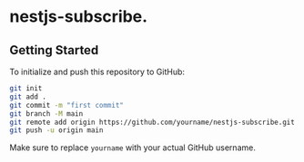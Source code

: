 # nestjs-subscribe.

## Getting Started

To initialize and push this repository to GitHub:

```bash
git init
git add .
git commit -m "first commit"
git branch -M main
git remote add origin https://github.com/yourname/nestjs-subscribe.git
git push -u origin main
```

Make sure to replace `yourname` with your actual GitHub username.